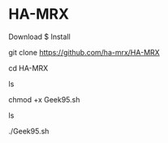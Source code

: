 # HA-MRX

Download $ Install 

git clone https://github.com/ha-mrx/HA-MRX

cd HA-MRX

ls

chmod +x Geek95.sh

ls

./Geek95.sh



